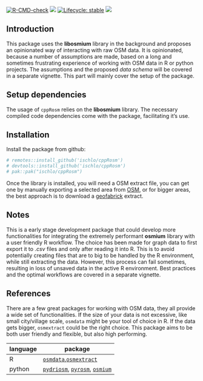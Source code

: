 
<!-- badges: start -->

[![R-CMD-check](https://github.com/ischlo/cppRosm/actions/workflows/R-CMD-check.yaml/badge.svg)](https://github.com/ischlo/cppRosm/actions/workflows/R-CMD-check.yaml)
![](https://github.com/ischlo/cppSim/actions/workflows/rhub.yaml/badge.svg)
[![Lifecycle:
stable](https://img.shields.io/badge/lifecycle-stable-brightgreen.svg)](https://lifecycle.r-lib.org/articles/stages.html#stable)
![](https://github.com/ischlo/cppRosm/actions/workflows/pkgdown.yaml/badge.svg)

<!-- badges: end -->

## Introduction

This package uses the **libosmium** library in the background and
proposes an opinionated way of interacting with raw OSM data. It is
opinionated, because a number of assumptions are made, based on a long
and sometimes frustrating experience of working with OSM data in R or
python projects. The assumptions and the proposed *data schema* will be
covered in a separate vignette. This part will mainly cover the setup of
the package.

## Setup dependencies

The usage of `cppRosm` relies on the **libosmium** library. The
necessary compiled code dependencies come with the package, facilitating
it’s use.

<!-- This section is under development, it will be a quick setup guide for the compiled dependencies. -->
<!-- While ultimately, this package is easy to use, there are some steps to do in order to set up the dependencies that rely on compiled code. This section covers the minimum setup that should get you going on Mac.  -->
<!-- First, we need to verify that the `C++` compilers are installed and up to date. Start by opening a terminal and typing the following command:  -->
<!-- ``` bash  -->
<!-- which g++-13 -->
<!-- ``` -->
<!-- if this results in an error, then consider installing the package `gcc` from *homebrew*. Once installed, open a new terminal an try again. This time, a path should appear, something like `/opt/homebrew/bin/g++-13`. -->

## Installation

<!-- which needs to be installed on the machine. For more details on installation refer to the official website. On mac, it is recommended to install using [`brew`](https://brew.sh) with the following terminal command:  -->
<!-- ``` bash -->
<!-- brew install libosmium -->
<!-- ``` -->

Install the package from github:

``` r
# remotes::install_github('ischlo/cppRosm')
# devtools::install_github('ischlo/cppRosm')
# pak::pak("ischlo/cppRosm")
```

<!-- The package will detect the presence of the library and notify you if it doesn't see it. -->

Once the library is installed, you will need a OSM extract file, you can
get one by manually exporting a selected area from
[OSM](openstreetmap.org), or for bigger areas, the best approach is to
download a [geofabrick](https://download.geofabrik.de) extract.

## Notes

This is a early stage development package that could develop more
functionalities for integrating the extremely performant **osmium**
library with a user friendly R workflow. The choice has been made for
graph data to first export it to *.csv* files and only after reading it
into R. This is to avoid potentially creating files that are to big to
be handled by the R environment, while still extracting the data.
However, this process can fail sometimes, resulting in loss of unsaved
data in the active R environment. Best practices and the optimal
workflows are covered in a separate vignette.

## References

There are a few great packages for working with OSM data, they all
provide a wide set of functionalities. If the size of your data is not
excessive, like small city/village scale, `osmdata` might be your tool
of choice in R. If the data gets bigger, `osmextract` could be the right
choice. This package aims to be both user friendly and flexible, but
also high performing.

| language | package                                                                                                                                               |
|----------|-------------------------------------------------------------------------------------------------------------------------------------------------------|
| R        | [`osmdata`](https://docs.ropensci.org/osmdata/),[`osmextract`](https://docs.ropensci.org/osmextract/)                                                 |
| python   | [`pydriosm`](https://pypi.org/project/pydriosm/), [`pyrosm`](https://pyrosm.readthedocs.io/en/latest/#), [`osmium`](https://pypi.org/project/osmium/) |
